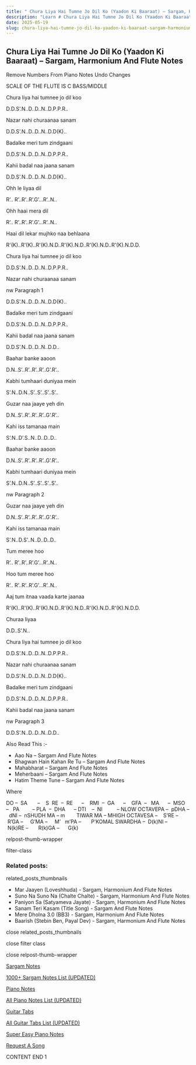 ```yaml
---
title: " Chura Liya Hai Tumne Jo Dil Ko (Yaadon Ki Baaraat) – Sargam, Harmonium And Flute Notes"
description: "Learn # Chura Liya Hai Tumne Jo Dil Ko (Yaadon Ki Baaraat) notes, sargam, harmonium notations and flute notes. Easy step-by-step tutorial for beginners."
date: 2025-05-19
slug: chura-liya-hai-tumne-jo-dil-ko-yaadon-ki-baaraat-sargam-harmonium-and-flute-notes
---
```


## Chura Liya Hai Tumne Jo Dil Ko (Yaadon Ki Baaraat) – Sargam, Harmonium And Flute Notes

Remove Numbers From Piano Notes
Undo Changes

SCALE OF THE FLUTE IS C BASS/MIDDLE

Chura liya hai tumnee jo dil koo

D.D.S’.N..D..D..N..D.P.P.R..

Nazar nahi churaanaa sanam

D.D.S’.N..D..D..N..D.D(K)..

Badalke meri tum zindgaani

D.D.S’.N..D..D..N..D.P.P.R..

Kahii badal naa jaana sanam

D.D.S’.N..D..D..N..D.D(K)..

Ohh le liyaa dil

R’.. R’..R’..R’.G’…R’..N..

Ohh haai mera dil

R’.. R’..R’..R’.G’…R’..N..

Haai dil lekar mujhko naa behlaana

R'(K)..R'(K)..R'(K).N.D..R'(K).N.D..R'(K).N.D..R'(K).N.D.D.

Chura liya hai tumnee jo dil koo

D.D.S’.N..D..D..N..D.P.P.R..

Nazar nahi churaanaa sanam

nw Paragraph 1

D.D.S’.N..D..D..N..D.D(K)..

Badalke meri tum zindgaani

D.D.S’.N..D..D..N..D.P.P.R..

Kahii badal naa jaana sanam

D.D.S’.N..D..D..N..D.D..

Baahar banke aaoon

D.N..S’..R’..R’..R’..G’.R’..

Kabhi tumhaari duniyaa mein

S’.N..D.N..S’..S’..S’..S’..

Guzar naa jaaye yeh din

D.N..S’..R’..R’..R’..G’.R’..

Kahi iss tamanaa main

S’.N..D’.S..N..D..D..D..

Baahar banke aaoon

D.N..S’..R’..R’..R’..G’.R’..

Kabhi tumhaari duniyaa mein

S’.N..D.N..S’..S’..S’..S’..

nw Paragraph 2

Guzar naa jaaye yeh din

D.N..S’..R’..R’..R’..G’.R’..

Kahi iss tamanaa main

S’.N..D.S’..N..D..D..D..

Tum meree hoo

R’.. R’..R’..R’.G’…R’..N..

Hoo tum meree hoo

R’.. R’..R’..R’.G’…R’..N..

Aaj tum itnaa vaada karte jaanaa

R'(K)..R'(K)..R'(K).N.D..R'(K).N.D..R'(K).N.D..R'(K).N.D.D.

Churaa liyaa

D.D..S’.N..

Chura liya hai tumnee jo dil koo

D.D.S’.N..D..D..N..D.P.P.R..

Nazar nahi churaanaa sanam

D.D.S’.N..D..D..N..D.D(K)..

Badalke meri tum zindgaani

D.D.S’.N..D..D..N..D.P.P.R..

Kahii badal naa jaana sanam

nw Paragraph 3

D.D.S’.N..D..D..N..D.D..

Also Read This :-

- Aao Na – Sargam And Flute Notes
- Bhagwan Hain Kahan Re Tu – Sargam And Flute Notes
- Mahabharat – Sargam And Flute Notes
- Meherbaani – Sargam And Flute Notes
- Hatim Theme Tune – Sargam And Flute Notes

Where

DO –  SA       –    S  RE  –  RE      –    RMI  –  GA      –    GFA  –   MA      –  MSO  –   PA         – PLA  –  DHA      – DTI    –  NI          – NLOW OCTAVEPA –  pDHA –  dNI –  nSHUDH MA – m        TIWAR MA – MHIGH OCTAVESA –    S’RE –     R’GA –     G’MA –     M’   m’PA –       P’KOMAL SWARDHA –  D(k)NI –       N(k)RE –       R(k)GA –      G(k)

relpost-thumb-wrapper

filter-class

### Related posts:

related_posts_thumbnails

- Mar Jaayen (Loveshhuda) - Sargam, Harmonium And Flute Notes
- Suno Na Suno Na (Chalte Chalte) - Sargam, Harmonium And Flute Notes
- Paniyon Sa (Satyameva Jayate) - Sargam, Harmonium And Flute Notes
- Sanam Teri Kasam (Title Song) - Sargam And Flute Notes
- Mere Dholna 3.0 (BB3) - Sargam, Harmonium And Flute Notes
- Baarish (Stebin Ben, Payal Dev) - Sargam, Harmonium And Flute Notes

close related_posts_thumbnails

close filter class

close relpost-thumb-wrapper

[Sargam Notes](/sargam-notes.html)

[1000+ Sargam Notes List (UPDATED)](/all-songs-list-sargam-notes.html)

[Piano Notes](/piano-notes.html)

[All Piano Notes List (UPDATED)](/all-songs-list-piano-notes.html)

[Guitar Tabs](/guitar-tabs.html)

[All Guitar Tabs List (UPDATED)](/all-songs-list-guitar-tabs.html)

[Super Easy Piano Notes](https://studywall.in/)

[Request A Song](/request-a-song.html)

CONTENT END 1
